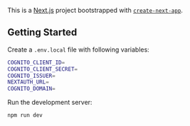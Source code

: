 This is a [Next.js](https://nextjs.org/) project bootstrapped with [`create-next-app`](https://github.com/vercel/next.js/tree/canary/packages/create-next-app).

## Getting Started

Create a `.env.local` file with following variables:

```bash
COGNITO_CLIENT_ID=
COGNITO_CLIENT_SECRET=
COGNITO_ISSUER=
NEXTAUTH_URL=
COGNITO_DOMAIN=
```

Run the development server:

```bash
npm run dev
```